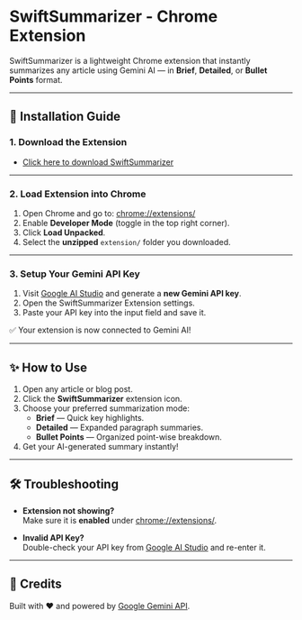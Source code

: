 # SwiftSummarizer - Chrome Extension

SwiftSummarizer is a lightweight Chrome extension that instantly summarizes any article using Gemini AI — in **Brief**, **Detailed**, or **Bullet Points** format.

---

## 🚀 Installation Guide

### 1. Download the Extension

- [Click here to download SwiftSummarizer](Website_name_hosting_soon)  
 
---

### 2. Load Extension into Chrome

1. Open Chrome and go to: [chrome://extensions/](chrome://extensions/)
2. Enable **Developer Mode** (toggle in the top right corner).
3. Click **Load Unpacked**.
4. Select the **unzipped** `extension/` folder you downloaded.

---

### 3. Setup Your Gemini API Key

1. Visit [Google AI Studio](https://aistudio.google.com/app/apikey) and generate a **new Gemini API key**.
2. Open the SwiftSummarizer Extension settings.
3. Paste your API key into the input field and save it.

✅ Your extension is now connected to Gemini AI!

---

## ✨ How to Use

1. Open any article or blog post.
2. Click the **SwiftSummarizer** extension icon.
3. Choose your preferred summarization mode:
   - **Brief** — Quick key highlights.
   - **Detailed** — Expanded paragraph summaries.
   - **Bullet Points** — Organized point-wise breakdown.
4. Get your AI-generated summary instantly!

---

## 🛠 Troubleshooting

- **Extension not showing?**  
  Make sure it is **enabled** under [chrome://extensions/](chrome://extensions/).

- **Invalid API Key?**  
  Double-check your API key from [Google AI Studio](https://aistudio.google.com/app/apikey) and re-enter it.


---

## 🧠 Credits
Built with ❤️ and powered by [Google Gemini API](https://aistudio.google.com/).


